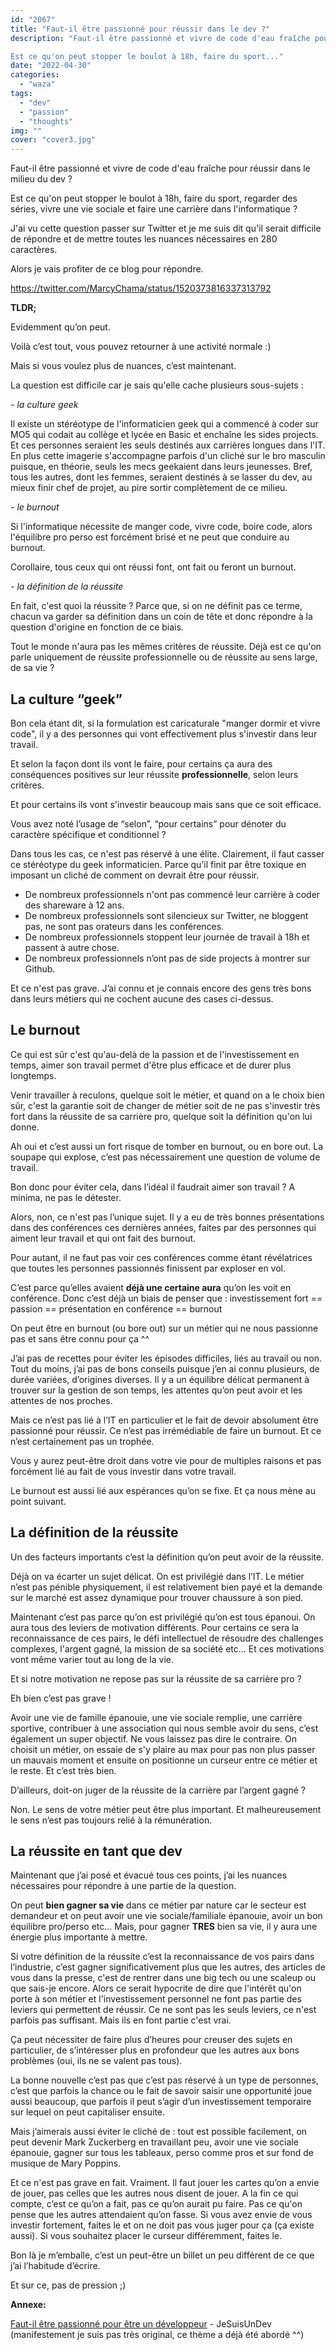 ```yaml
---
id: "2067"
title: "Faut-il être passionné pour réussir dans le dev ?"
description: "Faut-il être passionné et vivre de code d'eau fraîche pour réussir dans le milieu du dev ? 

Est ce qu'on peut stopper le boulot à 18h, faire du sport..."
date: "2022-04-30"
categories: 
  - "waza"
tags: 
  - "dev"
  - "passion"
  - "thoughts"
img: ""
cover: "cover3.jpg"
---
```


Faut-il être passionné et vivre de code d'eau fraîche pour réussir dans le milieu du dev ? 

Est ce qu'on peut stopper le boulot à 18h, faire du sport, regarder des séries, vivre une vie sociale et faire une carrière dans l'informatique ?

J'ai vu cette question passer sur Twitter et je me suis dit qu'il serait difficile de répondre et de mettre toutes les nuances nécessaires en 280 caractères. 

Alors je vais profiter de ce blog pour répondre. 

https://twitter.com/MarcyChama/status/1520373816337313792

**TLDR;** 

Evidemment qu’on peut.

Voilà c’est tout, vous pouvez retourner à une activité normale :)

Mais si vous voulez plus de nuances, c’est maintenant.

La question est difficile car je sais qu'elle cache plusieurs sous-sujets :

_\- la culture geek_ 

Il existe un stéréotype de l'informaticien geek qui a commencé à coder sur MO5 qui codait au collège et lycée en Basic et enchaîne les sides projects. Et ces personnes seraient les seuls destinés aux carrières longues dans l'IT. En plus cette imagerie s'accompagne parfois d'un cliché sur le bro masculin puisque, en théorie, seuls les mecs geekaient dans leurs jeunesses. Bref, tous les autres, dont les femmes, seraient destinés à se lasser du dev, au mieux finir chef de projet, au pire sortir complètement de ce milieu. 

_\- le burnout_

Si l'informatique nécessite de manger code, vivre code, boire code, alors l'équilibre pro perso est forcément brisé et ne peut que conduire au burnout.

Corollaire, tous ceux qui ont réussi font, ont fait ou feront un burnout. 

_\- la définition de la réussite_ 

En fait, c'est quoi la réussite ? Parce que, si on ne définit pas ce terme, chacun va garder sa définition dans un coin de tête et donc répondre à la question d'origine en fonction de ce biais.

Tout le monde n'aura pas les mêmes critères de réussite. Déjà est ce qu'on parle uniquement de réussite professionnelle ou de réussite au sens large, de sa vie ?

## La culture “geek” 

Bon cela étant dit, si la formulation est caricaturale "manger dormir et vivre code", il y a des personnes qui vont effectivement plus s'investir dans leur travail.

Et selon la façon dont ils vont le faire, pour certains ça aura des conséquences positives sur leur réussite **professionnelle**, selon leurs critères. 

Et pour certains ils vont s'investir beaucoup mais sans que ce soit efficace.

Vous avez noté l’usage de “selon”, “pour certains” pour dénoter du caractère spécifique et conditionnel ?

Dans tous les cas, ce n'est pas réservé à une élite. Clairement, il faut casser ce stéréotype du geek informaticien. Parce qu’il finit par être toxique en imposant un cliché de comment on devrait être pour réussir.

- De nombreux professionnels n'ont pas commencé leur carrière à coder des shareware à 12 ans. 
- De nombreux professionnels sont silencieux sur Twitter, ne bloggent pas, ne sont pas orateurs dans les conférences.
- De nombreux professionnels stoppent leur journée de travail à 18h et passent à autre chose. 
- De nombreux professionnels n’ont pas de side projects à montrer sur Github.

Et ce n'est pas grave. J’ai connu et je connais encore des gens très bons dans leurs métiers qui ne cochent aucune des cases ci-dessus.  

## Le burnout

Ce qui est sûr c'est qu'au-delà de la passion et de l'investissement en temps, aimer son travail permet d'être plus efficace et de durer plus longtemps.

Venir travailler à reculons, quelque soit le métier, et quand on a le choix bien sûr, c'est la garantie soit de changer de métier soit de ne pas s'investir très fort dans la réussite de sa carrière pro, quelque soit la définition qu'on lui donne.

Ah oui et c’est aussi un fort risque de tomber en burnout, ou en bore out. La soupape qui explose, c’est pas nécessairement une question de volume de travail.

Bon donc pour éviter cela, dans l’idéal il faudrait aimer son travail ? A minima, ne pas le détester. 

Alors, non, ce n'est pas l’unique sujet. Il y a eu de très bonnes présentations dans des conférences ces dernières années, faites par des personnes qui aiment leur travail et qui ont fait des burnout.

Pour autant, il ne faut pas voir ces conférences comme étant révélatrices que toutes les personnes passionnés finissent par exploser en vol. 

C’est parce qu’elles avaient **déjà une certaine aura** qu’on les voit en conférence. Donc c’est déjà un biais de penser que : investissement fort == passion == présentation en conférence == burnout

On peut être en burnout (ou bore out) sur un métier qui ne nous passionne pas et sans être connu pour ça ^^

J’ai pas de recettes pour éviter les épisodes difficiles, liés au travail ou non. Tout du moins, j’ai pas de bons conseils puisque j’en ai connu plusieurs, de durée variées, d’origines diverses. Il y a un équilibre délicat permanent à trouver sur la gestion de son temps, les attentes qu’on peut avoir et les attentes de nos proches. 

Mais ce n’est pas lié à l’IT en particulier et le fait de devoir absolument être passionné pour réussir. Ce n’est pas irrémédiable de faire un burnout. Et ce n’est certainement pas un trophée.

Vous y aurez peut-être droit dans votre vie pour de multiples raisons et pas forcément lié au fait de vous investir dans votre travail. 

Le burnout est aussi lié aux espérances qu’on se fixe. Et ça nous mène au point suivant. 

## La définition de la réussite

Un des facteurs importants c’est la définition qu’on peut avoir de la réussite.

Déjà on va écarter un sujet délicat. On est privilégié dans l’IT. Le métier n’est pas pénible physiquement, il est relativement bien payé et la demande sur le marché est assez dynamique pour trouver chaussure à son pied.

Maintenant c’est pas parce qu’on est privilégié qu’on est tous épanoui. On aura tous des leviers de motivation différents. Pour certains ce sera la reconnaissance de ces pairs, le défi intellectuel de résoudre des challenges complexes, l'argent gagné, la mission de sa société etc... Et ces motivations vont même varier tout au long de la vie. 

Et si notre motivation ne repose pas sur la réussite de sa carrière pro ?

Eh bien c’est pas grave !

Avoir une vie de famille épanouie, une vie sociale remplie, une carrière sportive, contribuer à une association qui nous semble avoir du sens, c’est également un super objectif. Ne vous laissez pas dire le contraire. On choisit un métier, on essaie de s'y plaire au max pour pas non plus passer un mauvais moment et ensuite on positionne un curseur entre ce métier et le reste. Et c’est très bien.

D’ailleurs, doit-on juger de la réussite de la carrière par l’argent gagné ?

Non. Le sens de votre métier peut être plus important. Et malheureusement le sens n’est pas toujours relié à la rémunération. 

## La réussite en tant que dev

Maintenant que j’ai posé et évacué tous ces points, j’ai les nuances nécessaires pour répondre à une partie de la question. 

On peut **bien gagner sa vie** dans ce métier par nature car le secteur est demandeur et on peut avoir une vie sociale/familiale épanouie, avoir un bon équilibre pro/perso etc... Mais, pour gagner **TRES** bien sa vie, il y aura une énergie plus importante à mettre.

Si votre définition de la réussite c’est la reconnaissance de vos pairs dans l’industrie, c’est gagner significativement plus que les autres, des articles de vous dans la presse, c'est de rentrer dans une big tech ou une scaleup ou que sais-je encore. Alors ce serait hypocrite de dire que l'intérêt qu'on porte à son métier et l'investissement personnel ne font pas partie des leviers qui permettent de réussir. Ce ne sont pas les seuls leviers, ce n'est parfois pas suffisant. Mais ils en font partie c'est vrai. 

Ça peut nécessiter de faire plus d’heures pour creuser des sujets en particulier, de s’intéresser plus en profondeur que les autres aux bons problèmes (oui, ils ne se valent pas tous). 

La bonne nouvelle c’est pas que c’est pas réservé à un type de personnes, c’est que parfois la chance ou le fait de savoir saisir une opportunité joue aussi beaucoup, que parfois il peut s’agir d’un investissement temporaire sur lequel on peut capitaliser ensuite. 

Mais j’aimerais aussi éviter le cliché de : tout est possible facilement, on peut devenir Mark Zuckerberg en travaillant peu, avoir une vie sociale épanouie, gagner sur tous les tableaux, perso comme pros et sur fond de musique de Mary Poppins.

Et ce n'est pas grave en fait. Vraiment. Il faut jouer les cartes qu’on a envie de jouer, pas celles que les autres nous disent de jouer. A la fin ce qui compte, c’est ce qu’on a fait, pas ce qu’on aurait pu faire. Pas ce qu'on pense que les autres attendaient qu’on fasse. Si vous avez envie de vous investir fortement, faites le et on ne doit pas vous juger pour ça (ça existe aussi). Si vous souhaitez placer le curseur différemment, faites le.

Bon là je m’emballe, c’est un peut-être un billet un peu différent de ce que j’ai l’habitude d’écrire.

Et sur ce, pas de pression ;)

**Annexe:**

[Faut-il être passionné pour être un développeur](https://www.jesuisundev.com/passion-developpeur/) - JeSuisUnDev (manifestement je suis pas très original, ce thème a déjà été abordé ^^)
